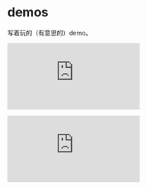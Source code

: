 # demos

写着玩的（有意思的）demo。

![粒子字体](https://www.clzczh.top/demos/grain.html)

![绘图板（电子签名）](https://www.clzczh.top/demos/signature.html)
